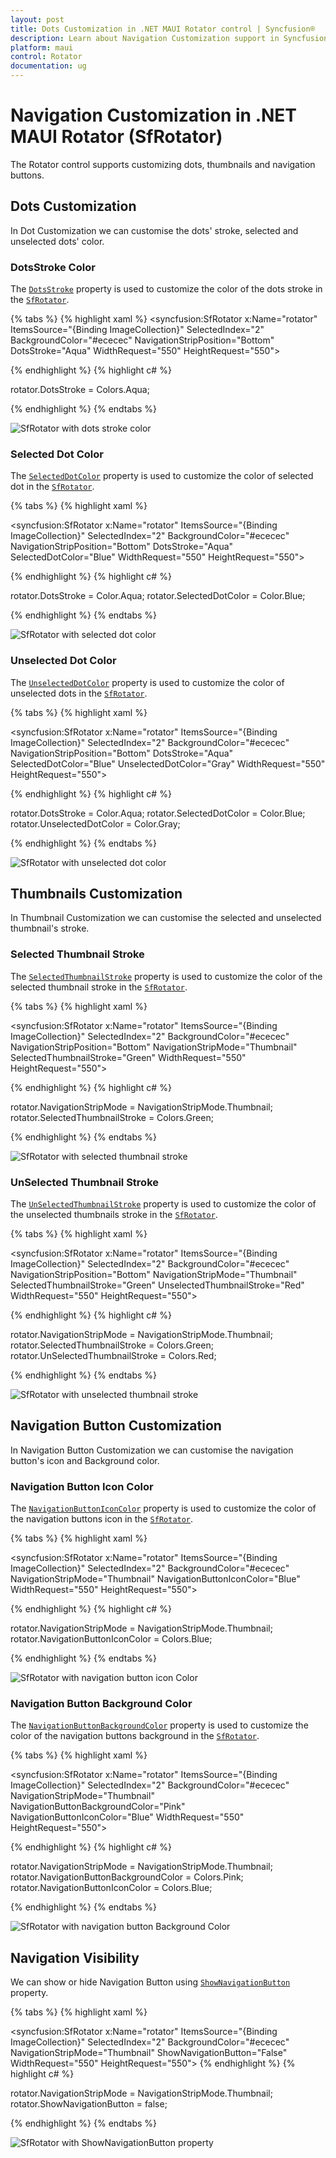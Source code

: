 ```yaml
---
layout: post
title: Dots Customization in .NET MAUI Rotator control | Syncfusion®
description: Learn about Navigation Customization support in Syncfusion® .NET MAUI Rotator (SfRotator) control and more.
platform: maui 
control: Rotator 
documentation: ug
---
```


# Navigation Customization in .NET MAUI Rotator (SfRotator)

The Rotator control supports customizing dots, thumbnails and navigation buttons.

## Dots Customization

In Dot Customization we can customise the  dots' stroke, selected and unselected dots' color.

### DotsStroke Color

The [`DotsStroke`](https://help.syncfusion.com/cr/maui/Syncfusion.Maui.Rotator.SfRotator.html#Syncfusion_Maui_Rotator_SfRotator_DotsStroke) property is used to customize the color of the dots stroke in the [`SfRotator`](https://help.syncfusion.com/cr/maui/Syncfusion.Maui.Rotator.SfRotator.html?tabs=tabid-1).

{% tabs %}
{% highlight xaml %}
<syncfusion:SfRotator x:Name="rotator" 
            ItemsSource="{Binding ImageCollection}" 
            SelectedIndex="2"
            BackgroundColor="#ececec"
            NavigationStripPosition="Bottom"
            DotsStroke="Aqua"
            WidthRequest="550"
            HeightRequest="550">

{% endhighlight %}
{% highlight c# %}

rotator.DotsStroke = Colors.Aqua;

{% endhighlight %}
{% endtabs %}

![SfRotator with dots stroke color](images/DotsStroke.png)

### Selected Dot Color

The [`SelectedDotColor`](https://help.syncfusion.com/cr/maui/Syncfusion.Maui.Rotator.SfRotator.html#Syncfusion_Maui_Rotator_SfRotator_SelectedDotColor) property is used to customize the color of selected dot in the [`SfRotator`](https://help.syncfusion.com/cr/maui/Syncfusion.Maui.Rotator.SfRotator.html?tabs=tabid-1).

{% tabs %}
{% highlight xaml %}

<syncfusion:SfRotator x:Name="rotator" 
            ItemsSource="{Binding ImageCollection}" 
            SelectedIndex="2"
            BackgroundColor="#ececec"
            NavigationStripPosition="Bottom"
            DotsStroke="Aqua" 
            SelectedDotColor="Blue"
            WidthRequest="550"
            HeightRequest="550">

{% endhighlight %}
{% highlight c# %}

rotator.DotsStroke = Color.Aqua;
rotator.SelectedDotColor = Color.Blue;
 
{% endhighlight %}
{% endtabs %}

![SfRotator with selected dot color](images/SelectedDotColor.png)

### Unselected Dot Color

The [`UnselectedDotColor`](https://help.syncfusion.com/cr/maui/Syncfusion.Maui.Rotator.SfRotator.html#Syncfusion_Maui_Rotator_SfRotator_UnselectedDotColor) property is used to customize the color of unselected dots in the [`SfRotator`](https://help.syncfusion.com/cr/maui/Syncfusion.Maui.Rotator.SfRotator.html?tabs=tabid-1).

{% tabs %}
{% highlight xaml %}

<syncfusion:SfRotator x:Name="rotator" 
            ItemsSource="{Binding ImageCollection}" 
            SelectedIndex="2"
            BackgroundColor="#ececec"
            NavigationStripPosition="Bottom"
            DotsStroke="Aqua" 
            SelectedDotColor="Blue"
            UnselectedDotColor="Gray"
            WidthRequest="550"
            HeightRequest="550">

{% endhighlight %}
{% highlight c# %}

rotator.DotsStroke = Color.Aqua;
rotator.SelectedDotColor = Color.Blue;
rotator.UnselectedDotColor = Color.Gray;

{% endhighlight %}
{% endtabs %}

![SfRotator with unselected dot color](images/UnselectedDotColor.png)

## Thumbnails Customization

In Thumbnail Customization we can customise the  selected and unselected thumbnail's stroke.

### Selected Thumbnail Stroke

The [`SelectedThumbnailStroke`](https://help.syncfusion.com/cr/maui/Syncfusion.Maui.Rotator.SfRotator.html#Syncfusion_Maui_Rotator_SfRotator_SelectedThumbnailStroke) property is used to customize the color of the selected thumbnail stroke in the [`SfRotator`](https://help.syncfusion.com/cr/maui/Syncfusion.Maui.Rotator.SfRotator.html?tabs=tabid-1).

{% tabs %}
{% highlight xaml %}

<syncfusion:SfRotator x:Name="rotator" 
            ItemsSource="{Binding ImageCollection}" 
            SelectedIndex="2"
            BackgroundColor="#ececec"
            NavigationStripPosition="Bottom"
            NavigationStripMode="Thumbnail"
            SelectedThumbnailStroke="Green"
            WidthRequest="550"
            HeightRequest="550">

{% endhighlight %}
{% highlight c# %}

rotator.NavigationStripMode = NavigationStripMode.Thumbnail;
rotator.SelectedThumbnailStroke = Colors.Green;

{% endhighlight %}
{% endtabs %}

![SfRotator with selected thumbnail stroke](images/SelectedThumbnailStroke.png)

### UnSelected Thumbnail Stroke

The [`UnSelectedThumbnailStroke`](https://help.syncfusion.com/cr/maui/Syncfusion.Maui.Rotator.SfRotator.html#Syncfusion_Maui_Rotator_SfRotator_UnselectedThumbnailStroke) property is used to customize the color of the unselected thumbnails stroke in the [`SfRotator`](https://help.syncfusion.com/cr/maui/Syncfusion.Maui.Rotator.SfRotator.html?tabs=tabid-1).

{% tabs %}
{% highlight xaml %}

<syncfusion:SfRotator x:Name="rotator" 
            ItemsSource="{Binding ImageCollection}" 
            SelectedIndex="2"
            BackgroundColor="#ececec"
            NavigationStripPosition="Bottom"
            NavigationStripMode="Thumbnail"
            SelectedThumbnailStroke="Green"
            UnselectedThumbnailStroke="Red"
            WidthRequest="550"
            HeightRequest="550">

{% endhighlight %}
{% highlight c# %}

rotator.NavigationStripMode = NavigationStripMode.Thumbnail;
rotator.SelectedThumbnailStroke = Colors.Green;
rotator.UnSelectedThumbnailStroke = Colors.Red;

{% endhighlight %}
{% endtabs %}

![SfRotator with unselected thumbnail stroke](images/UnSelectedThumbnailStroke.png)

## Navigation Button Customization

In Navigation Button Customization we can customise the  navigation button's icon and Background color.

### Navigation Button Icon Color

The [`NavigationButtonIconColor`](https://help.syncfusion.com/cr/maui/Syncfusion.Maui.Rotator.SfRotator.html#Syncfusion_Maui_Rotator_SfRotator_NavigationButtonIconColor) property is used to customize the color of the navigation buttons icon in the [`SfRotator`](https://help.syncfusion.com/cr/maui/Syncfusion.Maui.Rotator.SfRotator.html?tabs=tabid-1).

{% tabs %}
{% highlight xaml %}

<syncfusion:SfRotator x:Name="rotator" 
            ItemsSource="{Binding ImageCollection}" 
            SelectedIndex="2"
            BackgroundColor="#ececec"
            NavigationStripMode="Thumbnail"
            NavigationButtonIconColor="Blue"
            WidthRequest="550"
            HeightRequest="550">
 
{% endhighlight %}
{% highlight c# %}

rotator.NavigationStripMode = NavigationStripMode.Thumbnail;
rotator.NavigationButtonIconColor = Colors.Blue;

{% endhighlight %}
{% endtabs %}

![SfRotator with navigation button icon Color](images/NavigationButtonIconColor.png)

### Navigation Button Background Color

The [`NavigationButtonBackgroundColor`](https://help.syncfusion.com/cr/maui/Syncfusion.Maui.Rotator.SfRotator.html#Syncfusion_Maui_Rotator_SfRotator_NavigationButtonBackgroundColor) property is used to customize the color of the navigation buttons background in the [`SfRotator`](https://help.syncfusion.com/cr/maui/Syncfusion.Maui.Rotator.SfRotator.html?tabs=tabid-1).

{% tabs %}
{% highlight xaml %}

<syncfusion:SfRotator x:Name="rotator" 
            ItemsSource="{Binding ImageCollection}" 
            SelectedIndex="2"
            BackgroundColor="#ececec"
            NavigationStripMode="Thumbnail"
            NavigationButtonBackgroundColor="Pink"
            NavigationButtonIconColor="Blue"
            WidthRequest="550"
            HeightRequest="550">
 
{% endhighlight %}
{% highlight c# %}

rotator.NavigationStripMode = NavigationStripMode.Thumbnail;
rotator.NavigationButtonBackgroundColor = Colors.Pink;
rotator.NavigationButtonIconColor = Colors.Blue;

{% endhighlight %}
{% endtabs %}

![SfRotator with navigation button Background Color](images/NavigationButtonBackgroundColor.png)

## Navigation Visibility

We can show or hide  Navigation Button using [`ShowNavigationButton`](https://help.syncfusion.com/cr/maui/Syncfusion.Maui.Rotator.SfRotator.html#Syncfusion_Maui_Rotator_SfRotator_ShowNavigationButton) property.

{% tabs %}
{% highlight xaml %}

<syncfusion:SfRotator x:Name="rotator" 
            ItemsSource="{Binding ImageCollection}" 
            SelectedIndex="2"
            BackgroundColor="#ececec"
            NavigationStripMode="Thumbnail"
            ShowNavigationButton="False"
            WidthRequest="550"
            HeightRequest="550">
{% endhighlight %}
{% highlight c# %}

rotator.NavigationStripMode = NavigationStripMode.Thumbnail;
rotator.ShowNavigationButton = false;
    
{% endhighlight %}
{% endtabs %}

![SfRotator with ShowNavigationButton property](images/ShowNavigationButton.png)

